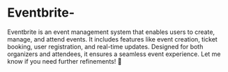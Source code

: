 # Eventbrite-
Eventbrite is an event management system that enables users to create, manage, and attend events. It includes features like event creation, ticket booking, user registration, and real-time updates. Designed for both organizers and attendees, it ensures a seamless event experience.  Let me know if you need further refinements! 🚀
